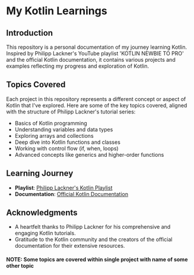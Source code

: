 # My Kotlin Learnings

## Introduction
This repository is a personal documentation of my journey learning Kotlin. Inspired by Philipp Lackner's YouTube playlist 'KOTLIN NEWBIE TO PRO' and the official Kotlin documentation, it contains various projects and examples reflecting my progress and exploration of Kotlin.

## Topics Covered
Each project in this repository represents a different concept or aspect of Kotlin that I've explored. Here are some of the key topics covered, aligned with the structure of Philipp Lackner's tutorial series:

- Basics of Kotlin programming
- Understanding variables and data types
- Exploring arrays and collections
- Deep dive into Kotlin functions and classes
- Working with control flow (if, when, loops)
- Advanced concepts like generics and higher-order functions

## Learning Journey
- **Playlist**: [Philipp Lackner's Kotlin Playlist](https://youtube.com/playlist?list=PLQkwcJG4YTCRSQikwhtoApYs9ij_Hc5Z9)
- **Documentation**: [Official Kotlin Documentation](https://kotlinlang.org/docs/home.html)

## Acknowledgments
- A heartfelt thanks to Philipp Lackner for his comprehensive and engaging Kotlin tutorials.
- Gratitude to the Kotlin community and the creators of the official documentation for their extensive resources.

#### NOTE: Some topics are covered within single project with name of some other topic